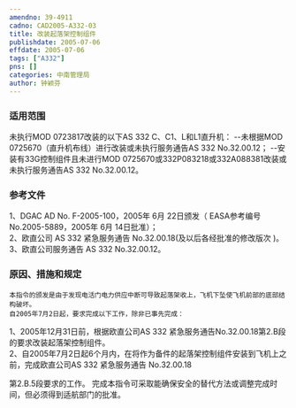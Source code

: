 ```yaml
---
amendno: 39-4911  
cadno: CAD2005-A332-03  
title: 改装起落架控制组件  
publishdate: 2005-07-06  
effdate: 2005-07-06  
tags: ["A332"]  
pns: []  
categories: 中南管理局  
author: 钟颖芬  
---
```

  
### 适用范围  
未执行MOD 0723817改装的以下AS 332 C、C1、L和L1直升机：
--未根据MOD 0725670（直升机布线）进行改装或未执行服务通告AS 332 No.32.00.12；
--安装有33G控制组件且未进行MOD 0725670或332P083218或332A088381改装或未执行服务通告AS 332 No.32.00.12。  
  
<!--more-->  
### 参考文件  
1、DGAC AD No. F-2005-100，2005年 6月 22日颁发（ EASA参考编号 No.2005-5889，2005年 6月 14日批准）；  
 2、欧直公司 AS 332 紧急服务通告 No.32.00.18(及以后各经批准的修改版次 )。  
 3、欧直公司服务通告 AS 332 No.32.00.12。  
  
### 原因、措施和规定  
    本指令的颁发是由于发现电活门电力供应中断可导致起落架收上，飞机下坠使飞机前部的底部结构破坏。  
    自2005年7月2日起，要求完成以下工作，除非已事先完成：  
1、2005年12月31日前，根据欧直公司AS 332 紧急服务通告No.32.00.18第2.B段的要求改装起落架控制组件。  
    2、自2005年7月2日起6个月内，在将作为备件的起落架控制组件安装到飞机上之前，完成欧直公司AS 332 紧急服务通告 No.32.00.18  
  
第2.B.5段要求的工作。     完成本指令可采取能确保安全的替代方法或调整完成时间，但必须得到适航部门的批准。  
